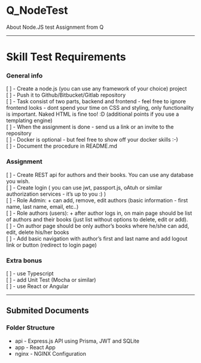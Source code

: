 # Q_NodeTest

About Node.JS test Assignment from Q

___

# Skill Test Requirements  

### General info  

[ ] - Create a node.js (you can use any framework of your choice) project  
[ ] - Push it to Github/Bitbucket/Gitlab repository  
[ ] - Task consist of two parts, backend and frontend - feel free to ignore frontend looks - dont spend your time on CSS and styling, only functionality is important. Naked HTML is fine too! :D (additional points if you use a templating engine)  
[ ] - When the assignment is done - send us a link or an invite to the repository  
[ ] - Docker is optional - but feel free to show off your docker skills :-)  
[ ] - Document the procedure in README.md  

### Assignment  

[ ] - Create REST api for authors and their books. You can use any database you wish.  
[ ] - Create login ( you can use jwt, passport.js, oAtuh or similar authorization services - it’s up to you :) )  
[ ] - Role Admin:
    + can add, remove, edit authors (basic information - first name, last name, email, etc..)  
[ ] - Role authors (users):
    + after author logs in, on main page should be list of authors and their books (just list without options to delete, edit or add).  
[ ] - On author page should be only author’s books where he/she can add, edit, delete his/her books  
[ ] - Add basic navigation with author’s first and last name and add logout link or button
(redirect to login page)  

### Extra bonus  

[ ] - use Typescript  
[ ] - add Unit Test (Mocha or similar)  
[ ] - use React or Angular  

___  

## Submited Documents

### Folder Structure

- api - Express.js API using Prisma, JWT and SQLite  
- app - React App  
- nginx - NGINX Configuration  
